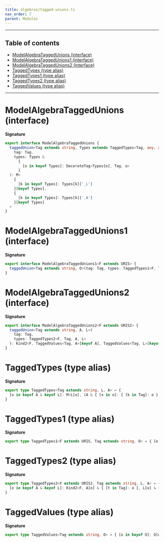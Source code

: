 ```yaml
---
title: algebras/tagged-unions.ts
nav_order: 7
parent: Modules
---
```


---

<h2 class="text-delta">Table of contents</h2>

- [ModelAlgebraTaggedUnions (interface)](#modelalgebrataggedunions-interface)
- [ModelAlgebraTaggedUnions1 (interface)](#modelalgebrataggedunions1-interface)
- [ModelAlgebraTaggedUnions2 (interface)](#modelalgebrataggedunions2-interface)
- [TaggedTypes (type alias)](#taggedtypes-type-alias)
- [TaggedTypes1 (type alias)](#taggedtypes1-type-alias)
- [TaggedTypes2 (type alias)](#taggedtypes2-type-alias)
- [TaggedValues (type alias)](#taggedvalues-type-alias)

---

# ModelAlgebraTaggedUnions (interface)

**Signature**

```ts
export interface ModelAlgebraTaggedUnions {
  taggedUnion<Tag extends string, Types extends TaggedTypes<Tag, any, any>>(
    tag: Tag,
    types: Types &
      {
        [o in keyof Types]: DecorateTag<Types[o], Tag, o>
      }
  ): M<
    {
      [k in keyof Types]: Types[k]['_L']
    }[keyof Types],
    {
      [k in keyof Types]: Types[k]['_A']
    }[keyof Types]
  >
}
```

# ModelAlgebraTaggedUnions1 (interface)

**Signature**

```ts
export interface ModelAlgebraTaggedUnions1<F extends URIS> {
  taggedUnion<Tag extends string, O>(tag: Tag, types: TaggedTypes1<F, Tag, O>): Kind<F, TaggedValues<Tag, O>[keyof O]>
}
```

# ModelAlgebraTaggedUnions2 (interface)

**Signature**

```ts
export interface ModelAlgebraTaggedUnions2<F extends URIS2> {
  taggedUnion<Tag extends string, A, L>(
    tag: Tag,
    types: TaggedTypes2<F, Tag, A, L>
  ): Kind2<F, TaggedValues<Tag, A>[keyof A], TaggedValues<Tag, L>[keyof L]>
}
```

# TaggedTypes (type alias)

**Signature**

```ts
export type TaggedTypes<Tag extends string, L, A> = {
  [o in keyof A & keyof L]: M<L[o], (A & { [x in o]: { [k in Tag]: o } })[o]>
}
```

# TaggedTypes1 (type alias)

**Signature**

```ts
export type TaggedTypes1<F extends URIS, Tag extends string, O> = { [o in keyof O]: Kind<F, O[o] & { [t in Tag]: o }> }
```

# TaggedTypes2 (type alias)

**Signature**

```ts
export type TaggedTypes2<F extends URIS2, Tag extends string, L, A> = {
  [o in keyof A & keyof L]: Kind2<F, A[o] & { [t in Tag]: o }, L[o] & { [t in Tag]: o }>
}
```

# TaggedValues (type alias)

**Signature**

```ts
export type TaggedValues<Tag extends string, O> = { [o in keyof O]: O[o] & { [t in Tag]: o } }
```
